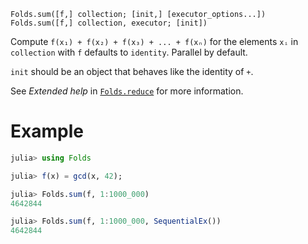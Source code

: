     Folds.sum([f,] collection; [init,] [executor_options...])
    Folds.sum([f,] collection, executor; [init])

Compute `f(x₁) + f(x₂) + f(x₃) + ... + f(xₙ)` for the elements `xᵢ` in
`collection` with `f` defaults to `identity`. Parallel by default.

`init` should be an object that behaves like the identity of `+`.

See _Extended help_ in [`Folds.reduce`](@ref) for more information.

# Example

```julia
julia> using Folds

julia> f(x) = gcd(x, 42);

julia> Folds.sum(f, 1:1000_000)
4642844

julia> Folds.sum(f, 1:1000_000, SequentialEx())
4642844
```
